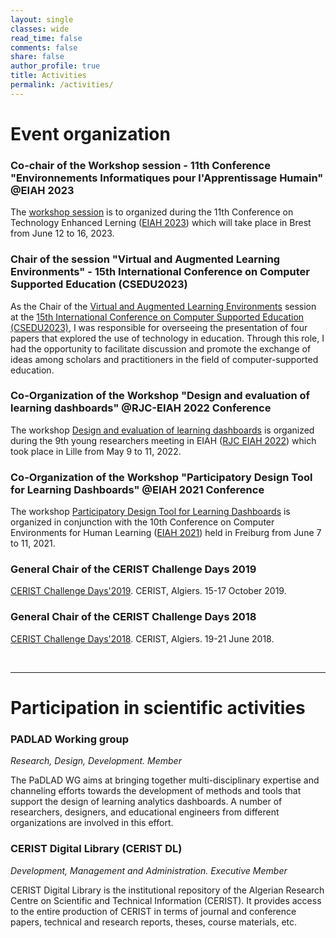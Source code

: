 ```yaml
---
layout: single
classes: wide
read_time: false
comments: false
share: false
author_profile: true
title: Activities
permalink: /activities/
---
```


# Event organization
### Co-chair of the Workshop session -  11th Conference "Environnements Informatiques pour l'Apprentissage Humain"  @EIAH 2023
The [workshop session](https://eiah2023.sciencesconf.org/resource/page/id/17)  is to organized during the 11th Conference on Technology Enhanced Lerning ([EIAH 2023](https://eiah2023.sciencesconf.org)) which will take place in Brest from June 12 to 16, 2023. 

### Chair of the session "Virtual and Augmented Learning Environments" -   15th International Conference on Computer Supported Education (CSEDU2023)
As the Chair of the [Virtual and Augmented Learning Environments](https://www.insticc.org/node/TechnicalProgram/csedu/2023/session/P21938) session at the [15th International Conference on Computer Supported Education (CSEDU2023)](https://csedu.scitevents.org/?y=2023), I was responsible for overseeing the presentation of four papers that explored the use of technology in education. Through this role, I had the opportunity to facilitate discussion and promote the exchange of ideas among scholars and practitioners in the field of computer-supported education.

### Co-Organization of the Workshop "Design and evaluation of learning dashboards"  @RJC-EIAH 2022 Conference
The workshop [Design and evaluation of learning dashboards](https://padlad.github.io/RJC-EIAH2022/) is organized during the 9th young researchers meeting in EIAH ([RJC EIAH 2022](https://rjc-eiah-2022.univ-lille.fr/)) which took place in Lille from May 9 to 11, 2022. 

### Co-Organization of the Workshop "Participatory Design Tool for Learning Dashboards" @EIAH 2021 Conference
The workshop [Participatory Design Tool for Learning Dashboards](https://padlad.github.io/EIAH2021/) is organized in conjunction with the 10th Conference on Computer Environments for Human Learning ([EIAH 2021](https://blog.hepfr.ch/eiah2021/)) held in Freiburg from June 7 to 11, 2021. 

### General Chair of the CERIST Challenge Days 2019
 [CERIST Challenge Days'2019](http://challenge.cerist.dz/2019/). CERIST, Algiers. 15-17 October 2019.


### General Chair of the CERIST Challenge Days 2018
[CERIST Challenge Days'2018](http://challenge.cerist.dz/2018/). CERIST, Algiers. 19-21 June 2018.

<br/>
<hr/>

# Participation in scientific activities
### PADLAD Working group
*Research, Design, Development. Member*

The PaDLAD WG aims at bringing together multi-disciplinary expertise and channeling efforts towards the development of methods and tools that support the design of learning analytics dashboards. A number of researchers, designers, and educational engineers from different organizations are involved in this effort. 

### CERIST Digital Library (CERIST DL)
*Development, Management and Administration. Executive Member*

CERIST Digital Library is the institutional repository of the Algerian Research Centre on Scientific and Technical Information (CERIST). It provides access to the entire production of CERIST in terms of journal and conference papers, technical and research reports, theses, course materials, etc.
